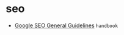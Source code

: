 # seo

- [Google SEO General Guidelines](https://static.googleusercontent.com/media/guidelines.raterhub.com/en//searchqualityevaluatorguidelines.pdf) `handbook`